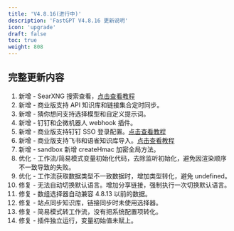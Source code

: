 ```yaml
---
title: 'V4.8.16(进行中)'
description: 'FastGPT V4.8.16 更新说明'
icon: 'upgrade'
draft: false
toc: true
weight: 808
---
```



## 完整更新内容

1. 新增 - SearXNG 搜索查看，[点击查看教程](/docs/guide/plugins/searxng_plugin_guide/)
2. 新增 - 商业版支持 API 知识库和链接集合定时同步。
3. 新增 - 猜你想问支持选择模型和自定义提示词。
4. 新增 - 钉钉和企微机器人 webhook 插件。
5. 新增 - 商业版支持钉钉 SSO 登录配置。[点击查看教程](/docs/guide/admin/sso_dingtalk/)
6. 新增 - 商业版支持飞书和语雀知识库导入。[点击查看教程](/docs/guide/knowledge_base/lark_dataset/)
7. 新增 - sandbox 新增 createHmac 加密全局方法。
8. 优化 - 工作流/简易模式变量初始化代码，去除监听初始化，避免因渲染顺序不一致导致的失败。
9. 优化 - 工作流获取数据类型不一致数据时，增加类型转化，避免 undefined。
10. 修复 - 无法自动切换默认语言。增加分享链接，强制执行一次切换默认语言。
11. 修复 - 数组选择器自动兼容 4.8.13 以前的数据。
12. 修复 - 站点同步知识库，链接同步时未使用选择器。
13. 修复 - 简易模式转工作流，没有把系统配置项转化。
14. 修复 - 插件独立运行，变量初始值未赋上。